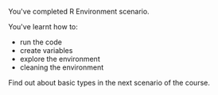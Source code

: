 You've completed R Environment scenario.

You've learnt how to:
* run the code
* create variables
* explore the environment
* cleaning the environment

Find out about basic types in the next scenario of the course.
